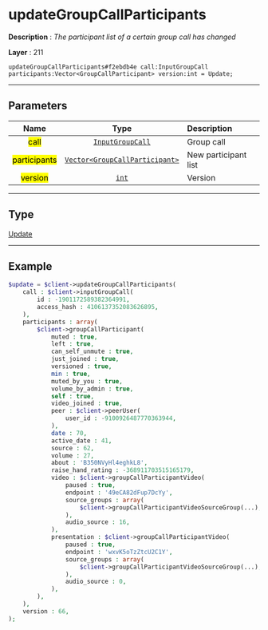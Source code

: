 # updateGroupCallParticipants

**Description** : *The participant list of a certain group call has changed*

**Layer** : 211

```tl
updateGroupCallParticipants#f2ebdb4e call:InputGroupCall participants:Vector<GroupCallParticipant> version:int = Update;
```

---

## Parameters

| Name | Type | Description |
| :---: | :---: | :--- |
| <mark>call</mark> | [`InputGroupCall`](type/InputGroupCall) | Group call |
| <mark>participants</mark> | [`Vector<GroupCallParticipant>`](type/GroupCallParticipant) | New participant list |
| <mark>version</mark> | [`int`](type/int) | Version |

---

## Type

[Update](type/Update)

---

## Example

```php
$update = $client->updateGroupCallParticipants(
	call : $client->inputGroupCall(
		id : -1901172589382364991,
		access_hash : 4106137352083626895,
	),
	participants : array(
		$client->groupCallParticipant(
			muted : true,
			left : true,
			can_self_unmute : true,
			just_joined : true,
			versioned : true,
			min : true,
			muted_by_you : true,
			volume_by_admin : true,
			self : true,
			video_joined : true,
			peer : $client->peerUser(
				user_id : -9100926487770363944,
			),
			date : 70,
			active_date : 41,
			source : 62,
			volume : 27,
			about : 'B350NVyHl4eghkL8',
			raise_hand_rating : -368911703515165179,
			video : $client->groupCallParticipantVideo(
				paused : true,
				endpoint : '49eCA82dFup7DcYy',
				source_groups : array(
					$client->groupCallParticipantVideoSourceGroup(...),
				),
				audio_source : 16,
			),
			presentation : $client->groupCallParticipantVideo(
				paused : true,
				endpoint : 'wxvK5oTzZtcU2C1Y',
				source_groups : array(
					$client->groupCallParticipantVideoSourceGroup(...),
				),
				audio_source : 0,
			),
		),
	),
	version : 66,
);
```